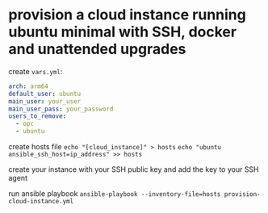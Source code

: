 # provision a cloud instance running ubuntu minimal with SSH, docker and unattended upgrades

create `vars.yml`:
```yml
arch: arm64
default_user: ubuntu
main_user: your_user
main_user_pass: your_password
users_to_remove:
  - opc
  - ubuntu
```
create hosts file
`echo "[cloud_instance]" > hosts`
`echo "ubuntu ansible_ssh_host=ip_address" >> hosts`

create your instance with your SSH public key and add the key to your SSH agent

run ansible playbook
`ansible-playbook --inventory-file=hosts provision-cloud-instance.yml`
